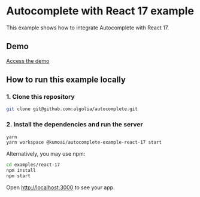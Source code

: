 # Autocomplete with React 17 example

This example shows how to integrate Autocomplete with React 17.

## Demo

[Access the demo](https://codesandbox.io/s/github/algolia/autocomplete/tree/next/examples/react-17)

## How to run this example locally

### 1. Clone this repository

```sh
git clone git@github.com:algolia/autocomplete.git
```

### 2. Install the dependencies and run the server

```sh
yarn
yarn workspace @kumoai/autocomplete-example-react-17 start
```

Alternatively, you may use npm:

```sh
cd examples/react-17
npm install
npm start
```

Open <http://localhost:3000> to see your app.
